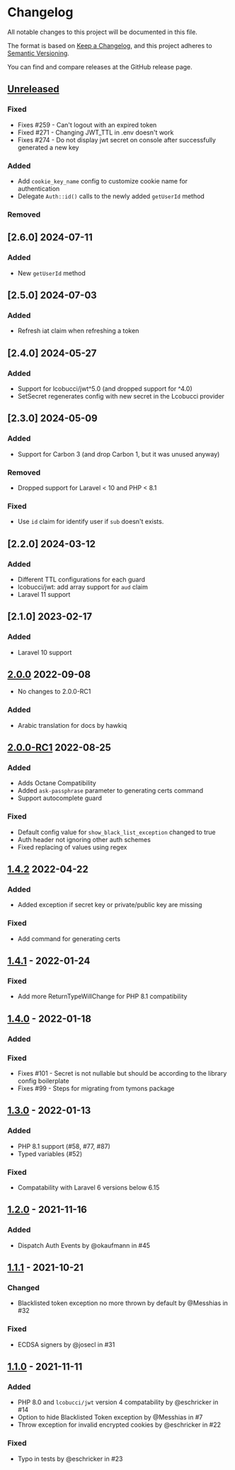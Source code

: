 # Changelog
All notable changes to this project will be documented in this file.

The format is based on [Keep a Changelog](https://keepachangelog.com/en/1.0.0/),
and this project adheres to [Semantic Versioning](https://semver.org/spec/v2.0.0.html).

You can find and compare releases at the GitHub release page.

## [Unreleased]

### Fixed
- Fixes #259 - Can't logout with an expired token
- Fixed #271 - Changing JWT_TTL in .env doesn't work
- Fixes #274 - Do not display jwt secret on console after successfully generated a new key

### Added
- Add `cookie_key_name` config to customize cookie name for authentication
- Delegate `Auth::id()` calls to the newly added `getUserId` method

### Removed

## [2.6.0] 2024-07-11

### Added
- New `getUserId` method

## [2.5.0] 2024-07-03

### Added
- Refresh iat claim when refreshing a token

## [2.4.0] 2024-05-27

### Added
- Support for lcobucci/jwt^5.0 (and dropped support for ^4.0)
- SetSecret regenerates config with new secret in the Lcobucci provider

## [2.3.0] 2024-05-09

### Added
- Support for Carbon 3 (and drop Carbon 1, but it was unused anyway)

### Removed
- Dropped support for Laravel < 10 and PHP < 8.1

### Fixed
- Use `id` claim for identify user if `sub` doesn't exists.

## [2.2.0] 2024-03-12

### Added
- Different TTL configurations for each guard
- lcobucci/jwt: add array support for `aud` claim
- Laravel 11 support

## [2.1.0] 2023-02-17

### Added
- Laravel 10 support

## [2.0.0] 2022-09-08
- No changes to 2.0.0-RC1

### Added
- Arabic translation for docs by hawkiq

## [2.0.0-RC1] 2022-08-25

### Added
- Adds Octane Compatibility
- Added `ask-passphrase` parameter to generating certs command
- Support autocomplete guard

### Fixed
- Default config value for `show_black_list_exception` changed to true
- Auth header not ignoring other auth schemes
- Fixed replacing of values using regex

## [1.4.2] 2022-04-22

### Added
- Added exception if secret key or private/public key are missing

### Fixed
- Add command for generating certs

## [1.4.1] - 2022-01-24

### Fixed
- Add more ReturnTypeWillChange for PHP 8.1 compatibility

## [1.4.0] - 2022-01-18

### Added

### Fixed
- Fixes #101 - Secret is not nullable but should be according to the library config boilerplate
- Fixes #99 - Steps for migrating from tymons package

## [1.3.0] - 2022-01-13

### Added
- PHP 8.1 support (#58, #77, #87)
- Typed variables (#52)

### Fixed
- Compatability with Laravel 6 versions below 6.15

## [1.2.0] - 2021-11-16

### Added
- Dispatch Auth Events by @okaufmann in #45

## [1.1.1] - 2021-10-21

### Changed
- Blacklisted token exception no more thrown by default by @Messhias in #32

### Fixed
- ECDSA signers by @josecl in #31

## [1.1.0] - 2021-11-11

### Added
- PHP 8.0 and `lcobucci/jwt` version 4 compatability by @eschricker in #14
- Option to hide Blacklisted Token exception by @Messhias in #7
- Throw exception for invalid encrypted cookies by @eschricker in #22

### Fixed
- Typo in tests by @eschricker in #23

[Unreleased]: https://github.com/PHP-Open-Source-Saver/jwt-auth/compare/2.0.0...HEAD
[2.0.0]: https://github.com/PHP-Open-Source-Saver/jwt-auth/compare/1.4.2...2.0.0
[2.0.0-RC1]: https://github.com/PHP-Open-Source-Saver/jwt-auth/compare/1.4.2...2.0.0-RC1
[1.4.2]: https://github.com/PHP-Open-Source-Saver/jwt-auth/compare/1.4.1...1.4.2
[1.4.1]: https://github.com/PHP-Open-Source-Saver/jwt-auth/compare/1.4.0...1.4.1
[1.4.0]: https://github.com/PHP-Open-Source-Saver/jwt-auth/compare/1.3.0...1.4.0
[1.3.0]: https://github.com/PHP-Open-Source-Saver/jwt-auth/compare/1.2.0...1.3.0
[1.2.0]: https://github.com/PHP-Open-Source-Saver/jwt-auth/compare/1.1.1...1.2.0
[1.1.1]: https://github.com/PHP-Open-Source-Saver/jwt-auth/compare/1.1.0...1.1.1
[1.1.0]: https://github.com/PHP-Open-Source-Saver/jwt-auth/compare/1.0.2...1.1.0
